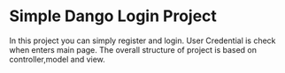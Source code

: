 # Simple Dango Login Project 
In this project you can simply register and login. User Credential is check when enters main page. The overall structure of project is based on controller,model and view.
